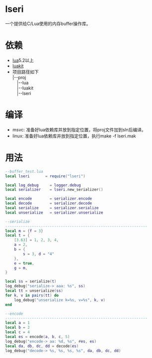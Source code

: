 # lseri
一个提供给C/Lua使用的内存buffer操作库。

# 依赖
- [lua](https://github.com/xiyoo0812/lua.git)5.2以上
- [luakit](https://github.com/xiyoo0812/luakit.git)
- 项目路径如下<br>
  |--proj <br>
  &emsp;|--lua <br>
  &emsp;|--luakit <br>
  &emsp;|--lseri

# 编译
- msvc: 准备好lua依赖库并放到指定位置，将proj文件加到sln后编译。
- linux: 准备好lua依赖库并放到指定位置，执行make -f lseri.mak

# 用法
```lua
--buffer_test.lua
local lseri       = require("lseri")

local log_debug     = logger.debug
local serializer    = lseri.new_serializer()

local encode        = serializer.encode
local decode        = serializer.decode
local serialize     = serializer.serialize
local unserialize   = serializer.unserialize

--serialize
----------------------------------------------------------------
local m = {f = 3}
local t = {
    [3.63] = 1, 2, 3, 4,
    a = 2,
    b = {
        s = 3, d = "4"
    },
    e = true,
    g = m,
}

local ss = serialize(t)
log_debug("serialize-> aaa: %s", ss)
local tt = unserialize(ss)
for k, v in pairs(tt) do
    log_debug("unserialize k=%s, v=%s", k, v)
end

--encode
----------------------------------------------------------------
local a = 1
local b = 2
local c = 4
local es = encode(a, b, c, 5)
log_debug("encode-> aa: %d, %s", #es, es)
local da, db, dc, dd = decode(es)
log_debug("decode-> %s, %s, %s, %s", da, db, dc, dd)
```